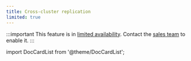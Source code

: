 ```yaml
---
title: Cross-cluster replication
limited: true
---
```


:::important
This feature is in [limited availability](/docs/platform/concepts/service-and-feature-releases#limited-availability-).
Contact the [sales team](http://aiven.io/contact) to enable it.
:::

import DocCardList from '@theme/DocCardList';

<DocCardList />
